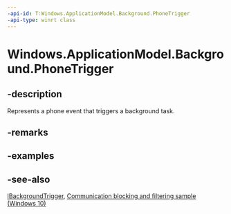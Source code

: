 ```yaml
---
-api-id: T:Windows.ApplicationModel.Background.PhoneTrigger
-api-type: winrt class
---
```


<!-- Class syntax.
public class PhoneTrigger : Windows.ApplicationModel.Background.IBackgroundTrigger, Windows.ApplicationModel.Background.IPhoneTrigger
-->

# Windows.ApplicationModel.Background.PhoneTrigger

## -description

Represents a phone event that triggers a background task.

## -remarks

## -examples

## -see-also

[IBackgroundTrigger](ibackgroundtrigger.md), [Communication blocking and filtering sample (Windows 10)](https://github.com/microsoft/Windows-universal-samples/tree/main/archived/CommunicationBlockAndFilter)
